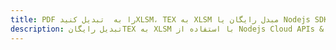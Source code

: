 ---title: PDF را به  تبدیل کنیدXLSM، TEX به XLSM مبدل رایگان یا Nodejs SDKdescription: تبدیل رایگانTEX به XLSM با استفاده از Nodejs Cloud APIs & SDK همچنین اسناد PDF را در Cloud ایجاد، ویرایش و رندر کنید.---